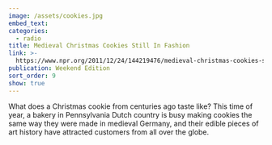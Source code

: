 ```yaml
---
image: /assets/cookies.jpg
embed_text:
categories:
  - radio
title: Medieval Christmas Cookies Still In Fashion
link: >-
  https://www.npr.org/2011/12/24/144219476/medieval-christmas-cookies-still-in-fashion
publication: Weekend Edition
sort_order: 9
show: true
---
```

What does a Christmas cookie from centuries ago taste like? This time of year, a bakery in Pennsylvania Dutch country is busy making cookies the same way they were made in medieval Germany, and their edible pieces of art history have attracted customers from all over the globe.
